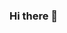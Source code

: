 ### Hi there 👋

<!--
**tausiq2003/tausiq2003** is a ✨ _special_ ✨ repository because its `README.md` (this file) appears on your GitHub profile.

Here are some ideas to get you started:

- 🔭 I’m currently working on No work. Just learning. 😎
- 🌱 I’m currently learning everthing.
- 👯 I’m looking to collaborate on github with other valuable collaborators.
- 🤔 I’m looking for help with somebody who will teach me everything that I want.
- 💬 Ask me about nothing😂. I am newbie. But I want to contribute.
- 📫 How to reach me: ok wait I will tell in future.
- ⚡ Fun fact: The cat you are seeing in my profile picture.
-->
